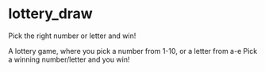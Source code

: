 # lottery_draw
Pick the right number or letter and win!

 A lottery game, where you pick a number from 1-10, or a letter from a-e
 Pick a winning number/letter and you win!
